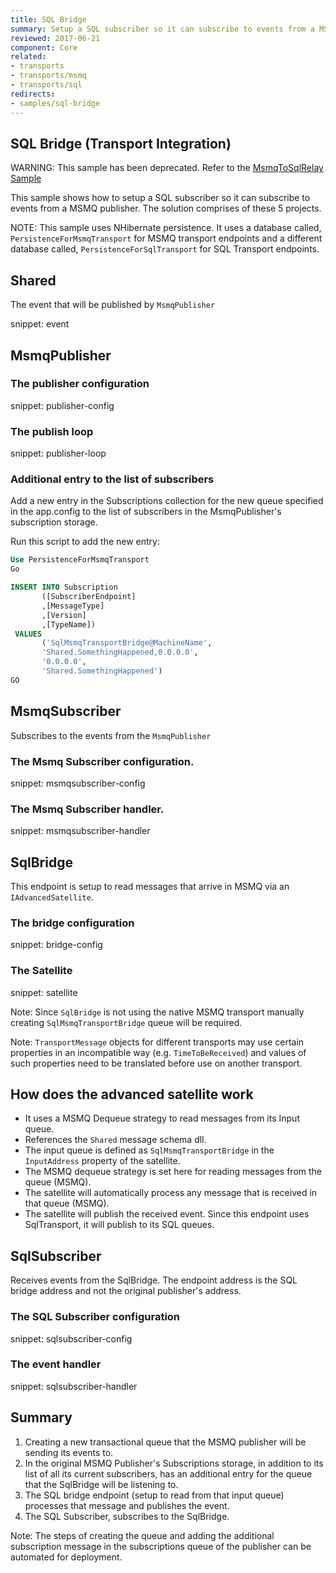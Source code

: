 ```yaml
---
title: SQL Bridge
summary: Setup a SQL subscriber so it can subscribe to events from a MSMQ publisher.
reviewed: 2017-06-21
component: Core
related:
- transports
- transports/msmq
- transports/sql
redirects:
- samples/sql-bridge
---
```


## SQL Bridge (Transport Integration)

WARNING: This sample has been deprecated. Refer to the [MsmqToSqlRelay Sample](/samples/msmq/msmqtosqlrelay/)

This sample shows how to setup a SQL subscriber so it can subscribe to events from a MSMQ publisher. The solution comprises of these 5 projects.

NOTE: This sample uses NHibernate persistence. It uses a database called, `PersistenceForMsmqTransport` for MSMQ transport endpoints and a different database called, `PersistenceForSqlTransport` for SQL Transport endpoints.


## Shared

The event that will be published by `MsmqPublisher`

snippet: event


## MsmqPublisher


### The publisher configuration

snippet: publisher-config


### The publish loop

snippet: publisher-loop


### Additional entry to the list of subscribers

Add a new entry in the Subscriptions collection for the new queue specified in the app.config to the list of subscribers in the MsmqPublisher's subscription storage.

Run this script to add the new entry:

```sql
Use PersistenceForMsmqTransport
Go

INSERT INTO Subscription
       ([SubscriberEndpoint]
       ,[MessageType]
       ,[Version]
       ,[TypeName])
 VALUES
       ('SqlMsmqTransportBridge@MachineName',
       'Shared.SomethingHappened,0.0.0.0',
       '0.0.0.0',
       'Shared.SomethingHappened')
GO
```


## MsmqSubscriber

Subscribes to the events from the `MsmqPublisher`


### The Msmq Subscriber configuration.

snippet: msmqsubscriber-config


### The Msmq Subscriber handler.

snippet: msmqsubscriber-handler


## SqlBridge

This endpoint is setup to read messages that arrive in MSMQ via an `IAdvancedSatellite`.


### The bridge configuration

snippet: bridge-config


### The Satellite

snippet: satellite

Note: Since `SqlBridge` is not using the native MSMQ transport manually creating `SqlMsmqTransportBridge` queue will be required.

Note: `TransportMessage` objects for different transports may use certain properties in an incompatible way (e.g. `TimeToBeReceived`) and values of such properties need to be translated before use on another transport.


## How does the advanced satellite work

 * It uses a MSMQ Dequeue strategy to read messages from its Input queue.
 * References the `Shared` message schema dll.
 * The input queue is defined as `SqlMsmqTransportBridge` in the `InputAddress` property of the satellite.
 * The MSMQ dequeue strategy is set here for reading messages from the queue (MSMQ).
 * The satellite will automatically process any message that is received in that queue (MSMQ).
 * The satellite will publish the received event. Since this endpoint uses SqlTransport, it will publish to its SQL queues.


## SqlSubscriber

Receives events from the SqlBridge. The endpoint address is the SQL bridge address and not the original publisher's address.


### The SQL Subscriber configuration

snippet: sqlsubscriber-config


### The event handler

snippet: sqlsubscriber-handler


## Summary

 1. Creating a new transactional queue that the MSMQ publisher will be sending its events to.
 1. In the original MSMQ Publisher's Subscriptions storage, in addition to its list of all its current subscribers, has an additional entry for the queue that the SqlBridge will be listening to.
 1. The SQL bridge endpoint (setup to read from that input queue) processes that message and publishes the event.
 1. The SQL Subscriber, subscribes to the SqlBridge.

Note: The steps of creating the queue and adding the additional subscription message in the subscriptions queue of the publisher can be automated for deployment.
